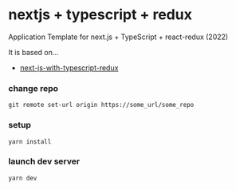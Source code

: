 # nextjs + typescript + redux

Application Template for next.js + TypeScript + react-redux (2022)

It is based on...


- [next-js-with-typescript-redux](https://github.com/fsubal/next-js-with-typescript-redux)


### change repo
```
git remote set-url origin https://some_url/some_repo
```

### setup

```
yarn install
```

### launch dev server

```
yarn dev
```
